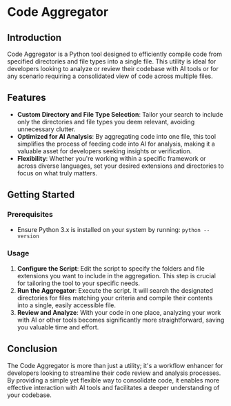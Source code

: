 # Code Aggregator

## Introduction

Code Aggregator is a Python tool designed to efficiently compile code from specified directories and file types into a single file. This utility is ideal for developers looking to analyze or review their codebase with AI tools or for any scenario requiring a consolidated view of code across multiple files.

## Features

- **Custom Directory and File Type Selection**: Tailor your search to include only the directories and file types you deem relevant, avoiding unnecessary clutter.
- **Optimized for AI Analysis**: By aggregating code into one file, this tool simplifies the process of feeding code into AI for analysis, making it a valuable asset for developers seeking insights or verification.
- **Flexibility**: Whether you're working within a specific framework or across diverse languages, set your desired extensions and directories to focus on what truly matters.

## Getting Started

### Prerequisites

- Ensure Python 3.x is installed on your system by running: `python --version`

### Usage

1. **Configure the Script**: Edit the script to specify the folders and file extensions you want to include in the aggregation. This step is crucial for tailoring the tool to your specific needs.
2. **Run the Aggregator**: Execute the script. It will search the designated directories for files matching your criteria and compile their contents into a single, easily accessible file.
3. **Review and Analyze**: With your code in one place, analyzing your work with AI or other tools becomes significantly more straightforward, saving you valuable time and effort.

## Conclusion

The Code Aggregator is more than just a utility; it's a workflow enhancer for developers looking to streamline their code review and analysis processes. By providing a simple yet flexible way to consolidate code, it enables more effective interaction with AI tools and facilitates a deeper understanding of your codebase.
